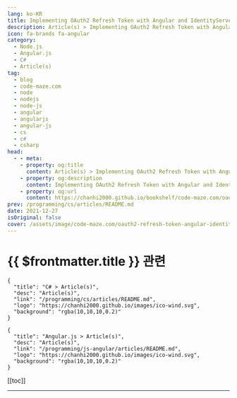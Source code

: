 ```yaml
---
lang: ko-KR
title: Implementing OAuth2 Refresh Token with Angular and IdentityServer4
description: Article(s) > Implementing OAuth2 Refresh Token with Angular and IdentityServer4
icon: fa-brands fa-angular
category: 
  - Node.js
  - Angular.js
  - C#
  - Article(s)
tag: 
  - blog
  - code-maze.com
  - node
  - nodejs
  - node-js
  - angular
  - angularjs
  - angular-js
  - cs
  - c#
  - csharp
head:  
  - - meta:
    - property: og:title
      content: Article(s) > Implementing OAuth2 Refresh Token with Angular and IdentityServer4
    - property: og:description
      content: Implementing OAuth2 Refresh Token with Angular and IdentityServer4
    - property: og:url
      content: https://chanhi2000.github.io/bookshelf/code-maze.com/oauth2-refresh-token-angular-identityserver4.html
prev: /programming/cs/articles/README.md
date: 2021-12-27
isOriginal: false
cover: /assets/image/code-maze.com/oauth2-refresh-token-angular-identityserver4/banner.png
---
```


# {{ $frontmatter.title }} 관련

```component VPCard
{
  "title": "C# > Article(s)",
  "desc": "Article(s)",
  "link": "/programming/cs/articles/README.md",
  "logo": "https://chanhi2000.github.io/images/ico-wind.svg",
  "background": "rgba(10,10,10,0.2)"
}
```

```component VPCard
{
  "title": "Angular.js > Article(s)",
  "desc": "Article(s)",
  "link": "/programming/js-angular/articles/README.md",
  "logo": "https://chanhi2000.github.io/images/ico-wind.svg",
  "background": "rgba(10,10,10,0.2)"
}
```

[[toc]]

---

<SiteInfo
  name="Implementing OAuth2 Refresh Token with Angular and IdentityServer4"
  desc="Let's learn how to implement the OAuth2 refresh token with the angular application and IdentityServer4 as our authorization server app."
  url="https://code-maze.com/oauth2-refresh-token-angular-identityserver4/"
  logo="/assets/image/code-maze.com/favicon.png"
  preview="/assets/image/code-maze.com/oauth2-refresh-token-angular-identityserver4/banner.png"/>

<!-- TODO: 작성 -->
